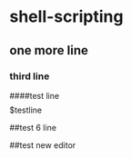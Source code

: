 # shell-scripting
## one more line
### third line
####test line
$$$$$testline


##test 6 line


##test new editor

